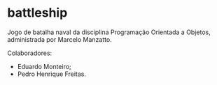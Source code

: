 # battleship

Jogo de batalha naval da disciplina Programação Orientada a Objetos, administrada por Marcelo Manzatto.

Colaboradores:
* Eduardo Monteiro;
* Pedro Henrique Freitas.
